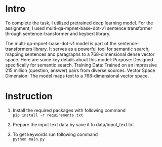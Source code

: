 # Intro
To complete the task, I utilized pretrained deep learning model.
For the assignment, I used multi-qa-mpnet-base-dot-v1 sentence transformer through sentence-transformer and keybert library.

The multi-qa-mpnet-base-dot-v1 model is part of the sentence-transformers library. It serves as a powerful tool for semantic search, mapping sentences and paragraphs to a 768-dimensional dense vector space. Here are some key details about this model:
Purpose: Designed specifically for semantic search.
Training Data: Trained on an impressive 215 million (question, answer) pairs from diverse sources.
Vector Space Dimension: The model maps text to a 768-dimensional vector space.

# Instruction
1. Install the required packages with following command\
`
pip install -r requirements.txt
`

2. Prepare the input text data by save it to data/input_text.txt
3. To get keywords run following command\
`
python main.py
`
